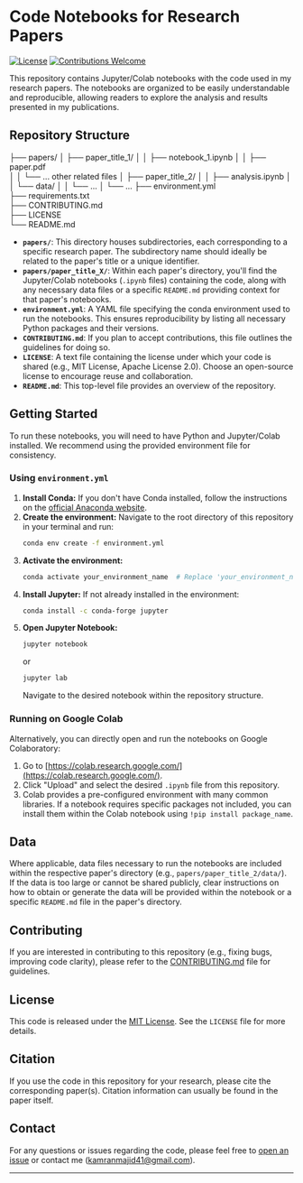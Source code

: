 # Code Notebooks for Research Papers

[![License](https://img.shields.io/badge/License-MIT-yellow.svg)](https://opensource.org/licenses/MIT)
[![Contributions Welcome](https://img.shields.io/badge/Contributions-Welcome-brightgreen.svg)](CONTRIBUTING.md)

This repository contains Jupyter/Colab notebooks with the code used in my research papers. The notebooks are organized to be easily understandable and reproducible, allowing readers to explore the analysis and results presented in my publications.

## Repository Structure

├── papers/
│   ├── paper_title_1/
│   │   ├── notebook_1.ipynb
│   │   ├── paper.pdf    
│   │   └── ... other related files
│   ├── paper_title_2/
│   │   ├── analysis.ipynb
│   │   └── data/
│   │       └── ...
│   └── ...
├── environment.yml     
├── requirements.txt   
├── CONTRIBUTING.md      
├── LICENSE            
└── README.md            


* **`papers/`**: This directory houses subdirectories, each corresponding to a specific research paper. The subdirectory name should ideally be related to the paper's title or a unique identifier.
* **`papers/paper_title_X/`**: Within each paper's directory, you'll find the Jupyter/Colab notebooks (`.ipynb` files) containing the code, along with any necessary data files or a specific `README.md` providing context for that paper's notebooks.
* **`environment.yml`**: A YAML file specifying the conda environment used to run the notebooks. This ensures reproducibility by listing all necessary Python packages and their versions.
* **`CONTRIBUTING.md`**: If you plan to accept contributions, this file outlines the guidelines for doing so.
* **`LICENSE`**: A text file containing the license under which your code is shared (e.g., MIT License, Apache License 2.0). Choose an open-source license to encourage reuse and collaboration.
* **`README.md`**: This top-level file provides an overview of the repository.

## Getting Started

To run these notebooks, you will need to have Python and Jupyter/Colab installed. We recommend using the provided environment file for consistency.

### Using `environment.yml`

1.  **Install Conda:** If you don't have Conda installed, follow the instructions on the [official Anaconda website](https://www.anaconda.com/products/distribution).
2.  **Create the environment:** Navigate to the root directory of this repository in your terminal and run:
    ```bash
    conda env create -f environment.yml
    ```
3.  **Activate the environment:**
    ```bash
    conda activate your_environment_name  # Replace 'your_environment_name' with the name specified in environment.yml
    ```
4.  **Install Jupyter:** If not already installed in the environment:
    ```bash
    conda install -c conda-forge jupyter
    ```
5.  **Open Jupyter Notebook:**
    ```bash
    jupyter notebook
    ```
    or
    ```bash
    jupyter lab
    ```
    Navigate to the desired notebook within the repository structure.

### Running on Google Colab

Alternatively, you can directly open and run the notebooks on Google Colaboratory:

1.  Go to [https://colab.research.google.com/](https://colab.research.google.com/).
2.  Click "Upload" and select the desired `.ipynb` file from this repository.
3.  Colab provides a pre-configured environment with many common libraries. If a notebook requires specific packages not included, you can install them within the Colab notebook using `!pip install package_name`.

## Data

Where applicable, data files necessary to run the notebooks are included within the respective paper's directory (e.g., `papers/paper_title_2/data/`). If the data is too large or cannot be shared publicly, clear instructions on how to obtain or generate the data will be provided within the notebook or a specific `README.md` file in the paper's directory.

## Contributing 

If you are interested in contributing to this repository (e.g., fixing bugs, improving code clarity), please refer to the [CONTRIBUTING.md](CONTRIBUTING.md) file for guidelines.

## License

This code is released under the [MIT License](LICENSE). See the `LICENSE` file for more details.

## Citation

If you use the code in this repository for your research, please cite the corresponding paper(s). Citation information can usually be found in the paper itself.

## Contact

For any questions or issues regarding the code, please feel free to [open an issue](https://github.com/kamranmajid41/data-refs/issues) or contact me (kamranmajid41@gmail.com).

---